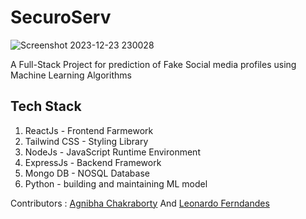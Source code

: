 # SecuroServ
![Screenshot 2023-12-23 230028](https://github.com/Leonardo1903/SecuroServ/assets/113446491/a609c480-6104-4eeb-a9f9-70b73763f2e9)

A Full-Stack Project for prediction of Fake Social media profiles using Machine Learning Algorithms

## Tech Stack
1. ReactJs - Frontend Farmework
2. Tailwind CSS - Styling Library
3. NodeJs - JavaScript Runtime Environment
4. ExpressJs - Backend Framework
5. Mongo DB - NOSQL Database
6. Python - building and maintaining ML model
 
Contributors : [Agnibha Chakraborty](https://github.com/Nexus-Agni) And [Leonardo Ferndandes](https://github.com/Leonardo1903)
